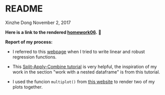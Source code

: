 README
================
Xinzhe Dong
November 2, 2017

**Here is a link to the rendered [homework06](https://github.com/hannahdxz/STAT545-hw-Dong-Xinzhe/blob/master/hw%2006/hw06.md).** :tada:

**Report of my process:**

* I referred to this [webpage](http://stat545.com/block012_function-regress-lifeexp-on-year.html) when I tried to write linear and robust regression functions. 

* This [Split-Apply-Combine tutorial](http://stat545.com/block024_group-nest-split-map.html) is very helpful, the inspiration of my work in the section "work with a nested dataframe" is from this tutorial.

* I used the funcion `multiplot()` from [this website](http://stat545.com/block020_multiple-plots-on-a-page.html) to render two of my plots together.

